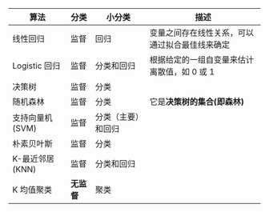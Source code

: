 
| 算法   | 分类  | 小分类 | 描述                      |
| ---- | --- | --- | ----------------------- |
| 线性回归 | 监督  | 回归  | 变量之间存在线性关系，可以通过拟合最佳线来确定 |
| Logistic 回归     |  监督  | 分类和回归   |    根据给定的一组自变量来估计离散值，如 0 或 1                     |
|  决策树    |  监督  | 分类    |                         |
|   随机森林   |   监督  | 分类  |     它是**决策树的集合(即森林)**     |
|  支持向量机(SVM)    |  监督   |   分类（主要）和回归  |                         |
| 朴素贝叶斯  |   监督   |   分类   |                         |
|   K-最近邻居 (KNN)   |   监督   |   分类和回归     |                         |
|  K 均值聚类   |  **无监督**   |   聚类  |                         |
